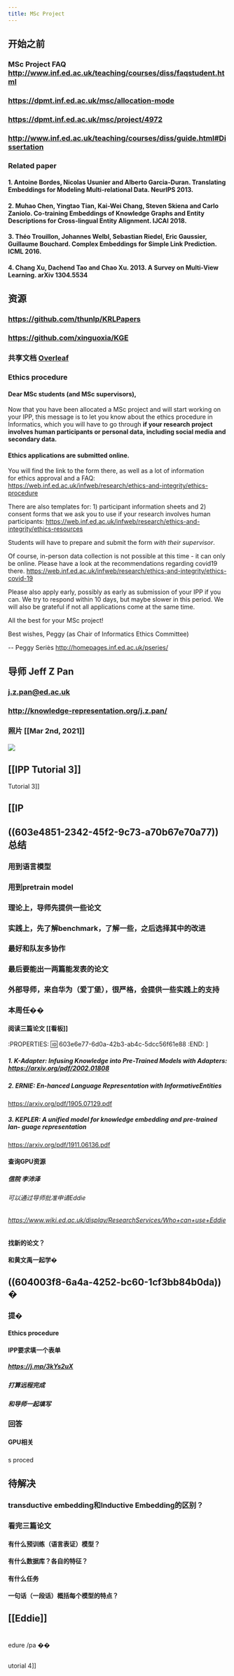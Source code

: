 ```yaml
---
title: MSc Project
---
```


## 开始之前
### MSc Project FAQ http://www.inf.ed.ac.uk/teaching/courses/diss/faqstudent.html
### https://dpmt.inf.ed.ac.uk/msc/allocation-mode
### https://dpmt.inf.ed.ac.uk/msc/project/4972
### http://www.inf.ed.ac.uk/teaching/courses/diss/guide.html#Dissertation
### Related paper
#### 1.  Antoine Bordes, Nicolas Usunier and Alberto  Garcia-Duran. Translating Embeddings for Modeling Multi-relational Data. NeurIPS 2013.
#### 2.  Muhao Chen, Yingtao Tian, Kai-Wei Chang, Steven Skiena and Carlo Zaniolo. Co-training Embeddings of Knowledge Graphs and Entity Descriptions for Cross-lingual Entity Alignment. IJCAI 2018.
#### 3.  Théo Trouillon, Johannes Welbl, Sebastian Riedel, Eric Gaussier, Guillaume Bouchard. Complex Embeddings for Simple Link Prediction. ICML 2016.
#### 4.  Chang Xu, Dachend Tao and Chao Xu. 2013. A Survey on Multi-View Learning. arXiv 1304.5534
## 资源
### https://github.com/thunlp/KRLPapers
### https://github.com/xinguoxia/KGE
### **共享文档** [Overleaf](https://www.overleaf.com/project/603e65c135d959aa06335871)
### Ethics procedure
#### Dear MSc students (and MSc supervisors),
Now that you have been allocated a MSc project and will start working on your IPP, this message is to let you know about the ethics procedure in Informatics, which you will have to go through **if your research project involves human participants or personal data, including social media and secondary data.**
#### Ethics applications are submitted online.
You will find the link to the form there, as well as a lot of information for ethics approval and a FAQ:
https://web.inf.ed.ac.uk/infweb/research/ethics-and-integrity/ethics-procedure 

There are also templates for: 1) participant information sheets and 2) consent forms that we ask you to use if your research involves human participants:
https://web.inf.ed.ac.uk/infweb/research/ethics-and-integrity/ethics-resources

Students will have to prepare and submit the form *with their supervisor*.

Of course, in-person data collection is not possible at this time - it can only be online. Please have a look at the recommendations regarding covid19 there.
https://web.inf.ed.ac.uk/infweb/research/ethics-and-integrity/ethics-covid-19

Please also apply early, possibly as early as submission of your IPP if you can.
We try to respond within 10 days, but maybe slower in this period.
We will also be grateful if not all applications come at the same time.

All the best for your MSc project!

Best wishes,
Peggy (as Chair of Informatics Ethics Committee)

--
Peggy Seriès
http://homepages.inf.ed.ac.uk/pseries/
## 导师 Jeff Z Pan
### j.z.pan@ed.ac.uk
### http://knowledge-representation.org/j.z.pan/
### 照片 [[Mar 2nd, 2021]]
#### ![](https://gitee.com/zhang-weijian-97/pic-go-bed/raw/master/assets/20210302165217.png)
## [[IPP Tutorial 3]]

 Tutorial 3]]
## [[IP
## ((603e4851-2342-45f2-9c73-a70b67e70a77)) 总结
### 用到语言模型
### 用到pretrain model
### 理论上，导师先提供一些论文
### 实践上，先了解benchmark，了解一些，之后选择其中的改进
### 最好和队友多协作
### 最后要能出一两篇能发表的论文
### 外部导师，来自华为（爱丁堡），很严格，会提供一些实践上的支持
### 本周任��
#### 阅读三篇论文 [[看板]]
:PROPERTIES:
:id: 603e6e77-6d0a-42b3-ab4c-5dcc56f61e88
:END:
]
##### 1. K-Adapter: Infusing Knowledge into Pre-Trained Models with Adapters: https://arxiv.org/pdf/2002.01808
##### 2. ERNIE: En-hanced Language Representation with InformativeEntities
 https://arxiv.org/pdf/1905.07129.pdf
##### 3. KEPLER: A unified model for knowledge embedding and pre-trained lan- guage representation
 https://arxiv.org/pdf/1911.06136.pdf
#### 查询GPU资源
##### 信院 李沛泽
###### 可以通过导师批准申请Eddie
###### https://www.wiki.ed.ac.uk/display/ResearchServices/Who+can+use+Eddie
#### 找新的论文？
#### 和黄文禹一起学�
## ((604003f8-6a4a-4252-bc60-1cf3bb84b0da))  �
### 提�
#### Ethics procedure
#### IPP要求填一个表单
##### https://j.mp/3kYs2uX
##### 打算远程完成
##### 和导师一起填写
### 回答
#### GPU相关
###
s proced
## 待解决
### transductive embedding和Inductive Embedding的区别？
### 看完三篇论文
#### 有什么预训练（语言表证）模型？
#### 有什么数据库？各自的特征？
#### 有什么任务
#### 一句话（一段话）概括每个模型的特点？
## [[Eddie]]
##
###
#
edure
/pa
��
##
utorial 4]]
##